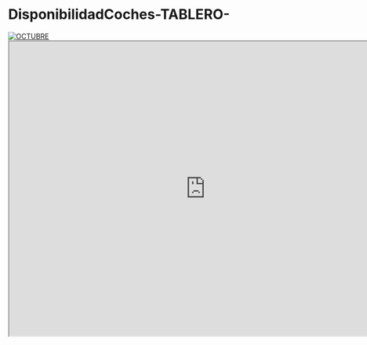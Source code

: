 # DisponibilidadCoches-TABLERO-

<div class='tableauPlaceholder' id='viz1737338549513' style='position: relative'><noscript><a href='#'><img alt='OCTUBRE ' src='https:&#47;&#47;public.tableau.com&#47;static&#47;images&#47;Di&#47;Disponibilidad_17228625008250&#47;DiasdetenidosydisponibleVitualSeptiembre&#47;1_rss.png' style='border: none' /></a></noscript><object class='tableauViz'  style='display:none;'><param name='host_url' value='https%3A%2F%2Fpublic.tableau.com%2F' /> <param name='embed_code_version' value='3' /> <param name='site_root' value='' /><param name='name' value='Disponibilidad_17228625008250&#47;DiasdetenidosydisponibleVitualSeptiembre' /><param name='tabs' value='no' /><param name='toolbar' value='yes' /><param name='static_image' value='https:&#47;&#47;public.tableau.com&#47;static&#47;images&#47;Di&#47;Disponibilidad_17228625008250&#47;DiasdetenidosydisponibleVitualSeptiembre&#47;1.png' /> <param name='animate_transition' value='yes' /><param name='display_static_image' value='yes' /><param name='display_spinner' value='yes' /><param name='display_overlay' value='yes' /><param name='display_count' value='yes' /><param name='language' value='es-ES' /></object></div>                

<iframe src="https://public.tableau.com/views/TuTablero/NombreDelVista?:showVizHome=no&:embed=true" width="800" height="600"></iframe>

